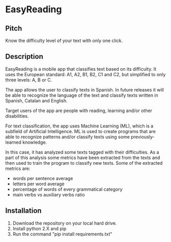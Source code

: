 # EasyReading

## Pitch
Know the difficulty level of your text with only one click.

## Description
EasyReading is a mobile app that classifies text based on its difficulty. It uses the European standard: A1, A2, B1, B2, C1 and C2, but simplified to only three levels: A, B or C.

The app allows the user to classify texts in Spanish. In future releases it will be able to recognize the language of the text and classify texts written in Spanish, Catalan and English. 

Target users of the app are people with reading, learning and/or other disabilities.

For text classification, the app uses Machine Learning (ML), which is a subfield of Artificial Intelligence. ML is used to create programs that are able to recognize patterns and/or classify texts using some previously-learned knowledge. 

In this case, it has analyzed some texts tagged with their difficulties. As a part of this analysis some metrics have been extracted from the texts and then used to train the program to classify new texts. Some of the extracted metrics are:
- words per sentence average
- letters per word average
- percentage of words of every grammatical category
- main verbs vs auxiliary verbs ratio

## Installation

1. Download the repository on your local hard drive.
2. Install python 2.X and pip
3. Run the command "pip install requirements.txt"
